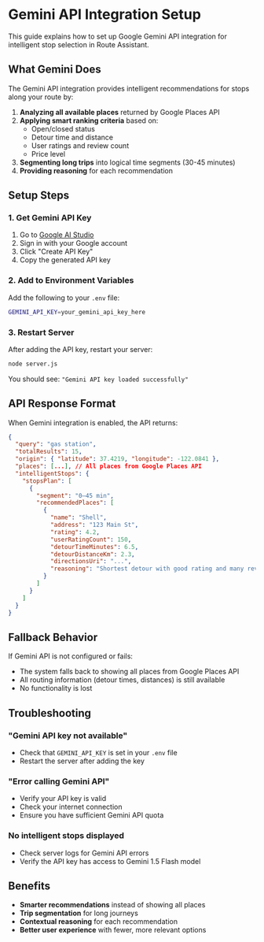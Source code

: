 # Gemini API Integration Setup

This guide explains how to set up Google Gemini API integration for intelligent stop selection in Route Assistant.

## What Gemini Does

The Gemini API integration provides intelligent recommendations for stops along your route by:

1. **Analyzing all available places** returned by Google Places API
2. **Applying smart ranking criteria** based on:
   - Open/closed status
   - Detour time and distance
   - User ratings and review count
   - Price level
3. **Segmenting long trips** into logical time segments (30-45 minutes)
4. **Providing reasoning** for each recommendation

## Setup Steps

### 1. Get Gemini API Key

1. Go to [Google AI Studio](https://makersuite.google.com/app/apikey)
2. Sign in with your Google account
3. Click "Create API Key"
4. Copy the generated API key

### 2. Add to Environment Variables

Add the following to your `.env` file:

```bash
GEMINI_API_KEY=your_gemini_api_key_here
```

### 3. Restart Server

After adding the API key, restart your server:

```bash
node server.js
```

You should see: `"Gemini API key loaded successfully"`

## API Response Format

When Gemini integration is enabled, the API returns:

```json
{
  "query": "gas station",
  "totalResults": 15,
  "origin": { "latitude": 37.4219, "longitude": -122.0841 },
  "places": [...], // All places from Google Places API
  "intelligentStops": {
    "stopsPlan": [
      {
        "segment": "0–45 min",
        "recommendedPlaces": [
          {
            "name": "Shell",
            "address": "123 Main St",
            "rating": 4.2,
            "userRatingCount": 150,
            "detourTimeMinutes": 6.5,
            "detourDistanceKm": 2.3,
            "directionsUri": "...",
            "reasoning": "Shortest detour with good rating and many reviews."
          }
        ]
      }
    ]
  }
}
```

## Fallback Behavior

If Gemini API is not configured or fails:
- The system falls back to showing all places from Google Places API
- All routing information (detour times, distances) is still available
- No functionality is lost

## Troubleshooting

### "Gemini API key not available"
- Check that `GEMINI_API_KEY` is set in your `.env` file
- Restart the server after adding the key

### "Error calling Gemini API"
- Verify your API key is valid
- Check your internet connection
- Ensure you have sufficient Gemini API quota

### No intelligent stops displayed
- Check server logs for Gemini API errors
- Verify the API key has access to Gemini 1.5 Flash model

## Benefits

- **Smarter recommendations** instead of showing all places
- **Trip segmentation** for long journeys
- **Contextual reasoning** for each recommendation
- **Better user experience** with fewer, more relevant options
